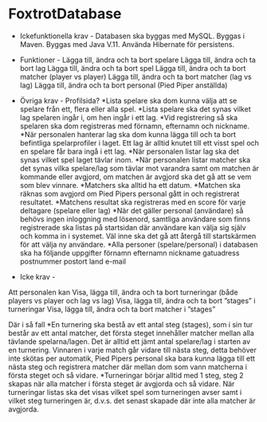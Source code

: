 # FoxtrotDatabase

- Ickefunktionella krav -
Databasen ska byggas med MySQL.
Byggas i Maven.
Byggas med Java V.11.
Använda Hibernate för persistens.


- Funktioner -
Lägga till, ändra och ta bort spelare
Lägga till, ändra och ta bort lag
Lägga till, ändra och ta bort spel
Lägga till, ändra och ta bort matcher (player vs player)
Lägga till, ändra och ta bort matcher (lag vs lag)
Lägga till, ändra och ta bort personal (Pied Piper anställda)


- Övriga krav -
Profilsida?
*Lista spelare ska dom kunna välja att se spelare från ett, flera eller alla spel.
*Lista spelare ska det synas vilket lag spelaren ingår i, om hen ingår i ett lag.
*Vid registrering så ska spelaren ska dom registreras med förnamn, efternamn och 
nickname.
*När personalen hanterar lag ska dom kunna lägga till och ta bort befintliga spelarprofiler i 
laget. Ett lag är alltid knutet till ett visst spel och en spelare får bara ingå i ett lag.
*När personalen listar lag ska det synas vilket spel laget tävlar inom.
*När personalen listar matcher ska det synas vilka spelare/lag som tävlar mot varandra samt 
om matchen är kommande eller avgjord, om matchen är avgjord ska det gå att se vem som 
blev vinnare.
*Matchers ska alltid ha ett datum.
*Matchen ska räknas som avgjord om Pied Pipers personal gått in och registrerat resultatet.
*Matchens resultat ska registreras med en score för varje deltagare (spelare eller lag)
*När det gäller personal (användare) så behövs ingen inloggning med lösenord, samtliga 
användare som finns registrerade ska listas på startsidan där användare kan välja sig själv och 
komma in i systemet. Väl inne ska det gå att återgå till startskärmen för att välja ny 
användare.
*Alla personer (spelare/personal) i databasen ska ha följande uppgifter
förnamn
efternamn
nickname
gatuadress
postnummer
postort
land
e-mail


- Icke krav -

Att personalen kan
Visa, lägga till, ändra och ta bort turneringar (både players vs player och lag vs lag)
Visa, lägga till, ändra och ta bort ”stages” i turneringar
Visa, lägga till, ändra och ta bort matcher i ”stages”

Där i så fall
*En turnering ska bestå av ett antal steg (stages), som i sin tur består av ett antal matcher, det 
första steget innehåller matcher mellan alla tävlande spelarna/lagen. Det är alltid ett jämt 
antal spelare/lag i starten av en turnering. Vinnaren i varje match går vidare till nästa steg, 
detta behöver inte skötas per automatik, Pied Pipers personal ska bara kunna lägga till ett 
nästa steg och registrera matcher där mellan dom som vann matcherna i första steget och så 
vidare.
*Turneringar börjar alltid med 1 steg, steg 2 skapas när alla matcher i första steget är avgjorda 
och så vidare. När turneringar listas ska det visas vilket spel som turneringen avser samt i 
vilket steg turneringen är, d.v.s. det senast skapade där inte alla matcher är avgjorda.
